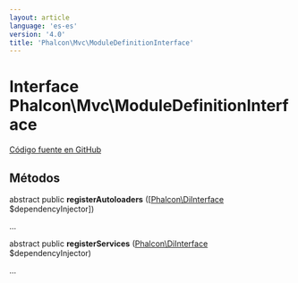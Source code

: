 ```yaml
---
layout: article
language: 'es-es'
version: '4.0'
title: 'Phalcon\Mvc\ModuleDefinitionInterface'
---
```


# Interface **Phalcon\Mvc\ModuleDefinitionInterface**

<a href="https://github.com/phalcon/cphalcon/tree/v4.0.0/phalcon/mvc/moduledefinitioninterface.zep" class="btn btn-default btn-sm">Código fuente en GitHub</a>

## Métodos

abstract public **registerAutoloaders** ([[Phalcon\DiInterface](api/Phalcon_DiInterface) $dependencyInjector])

...

abstract public **registerServices** ([Phalcon\DiInterface](api/Phalcon_DiInterface) $dependencyInjector)

...